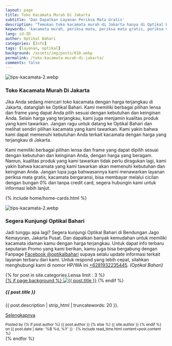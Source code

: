 ```yaml
---
layout: page
title: Toko Kacamata Murah Di Jakarta
subtitle: 'Dan Dapatkan Layanan Periksa Mata Gratis'
description: "Temukan toko kacamata murah di Jakarta hanya di Optikal Bahari. Kami menawarkan berbagai pilihan lensa dan frame dengan harga terjangkau dan kualitas terbaik"
keywords: 'kacamata murah, periksa mata, periksa mata gratis, periksa mata jakarta'
lang: id-ID
author: Optikal Bahari
categories: [Info]
tags: [layanan, optikal]
background: /assets/img/posts/010.webp
permalink: /toko-kacamata-murah-di-jakarta/
comments: false
---
```



<div class="card shadow p-3 mb-5 bg-white rounded">
    <img src="{{"/assets/img/posts/periksa-mata/periksa-mata-gratis-optikal-bahari-5.webp" | relative_url }}" class="card-img-top" alt="tips-kacamata-2.webp">
    <div class="card-body">
      <h3 class="card-title">Toko Kacamata Murah Di Jakarta</h3>
      <p class="card-text text-left">
            Jika Anda sedang mencari toko kacamata dengan harga terjangkau di Jakarta, datanglah ke Optikal Bahari. Kami memiliki berbagai pilihan lensa dan frame yang dapat Anda pilih sesuai dengan kebutuhan dan keinginan Anda. Selain harga yang terjangkau, kami juga menjamin kualitas produk yang kami tawarkan. Jangan ragu untuk datang ke Optikal Bahari dan melihat sendiri pilihan kacamata yang kami tawarkan. Kami yakin bahwa kami dapat memenuhi kebutuhan Anda terkait kacamata dengan harga yang terjangkau di Jakarta.
        </p>
        <p class="card-text text-left">
            Kami memiliki berbagai pilihan lensa dan frame yang dapat dipilih sesuai dengan kebutuhan dan keinginan Anda, dengan harga yang beragam. Namun, kualitas produk yang kami tawarkan tidak perlu diragukan lagi, kami yakin bahwa kacamata yang kami tawarkan akan memenuhi kebutuhan dan keinginan Anda.
            Jangan lupa juga bahwasannya kami menawarkan layanan periksa mata gratis, kacamata bergaransi, bisa membayar melalui cicilan dengan bungan 0% dan tanpa credit card, segera hubungin kami untuk informasi lebih lanjut.
        </p>
    </div>
</div>


{% include home/home-cards.html %}

<div class="card-deck mb-3">
  <div class="card shadow p-3 mb-5 bg-white rounded">
		  <img src="{{"/assets/img/posts/periksa-mata/periksa-mata-gratis-optikal-bahari-9.webp" | relative_url }}" class="card-img-top" alt="tips-kacamata-2.webp">
    <div class="card-body">
      <h3 class="card-title">Segera Kunjungi Optikal Bahari</h3>
      <p class="card-text text-left">Jadi tunggu apa lagi? Segera kunjungi Optikal Bahari di Bendungan Jago Kemayoran, Jakarta Pusat. Dan dapatkan banyak kemudahan untuk memiliki kacamata idaman kamu dengan harga terjangkau. Untuk dapat info terbaru seputaran Promo yang kami berikan, kamu juga bisa bergabung dengan Fanpage
    <a href="https://www.facebook.com/optikalbahari" id="FBClick" title="Facebook Page Optikal Bahari" class="FacebookPage">Facebook @optikalbahari</a> supaya selalu update informasi terkait layanan terbaru dari kami. Untuk respond
    yang lebih cepat, silahkan menghubungi kami di nomor HP/WA ini <a href="https://api.whatsapp.com/send?phone=6281932235445&text=Hallo%2C+saya+butuh+informasi+lebih+lanjut+mengenai+Optikal+Bahari" id="WhatsAppClick" class="WhatsAppCall" title="Call WhatsApp">+6281932235445</a>.
    <em>(Optikal Bahari)</em></p>
	</div>
   </div>
</div>

<section id="posts-category">
    <div class="card-deck">
		{% for post in site.categories.Lensa limit : 3 %}
        <div class="card shadow p-3 mb-5 bg-white rounded">
            <a href="{{ post.url | prepend: site.baseurl | replace: '//', '/' }}">
                {% if page.background %}
                    <img src="{{ post.background | prepend: site.baseurl | replace: '//', '/' }}" class="card-img-top" alt="{{ post.title }}"></a>
                {% endif %}
            <div class="card-body">
                <h5 class="card-title">
                    {{ post.title }}
                </h5>
                <p class="card-text text-left">
                    {{ post.description | strip_html | truncatewords: 20 }}.
                </p>
                <p class="card-text text-left">
                    <a class="btn btn-primary rounded-pill" href="{{ post.url | prepend: site.baseurl | replace: '//', '/' }}">Selengkapnya</a>
                </p>
            </div>
            <div class="card-footer">
                <small class="text-muted">
                    Posted by {% if post.author %} {{ post.author }} {% else %} {{ site.author }} {% endif %} on
                    {{ post.date | date: '%B %d, %Y' }} &middot; {% include read_time.html content=post.content %}
                </small>
            </div>
        </div>
        {% endfor %}
    </div>
</section>
